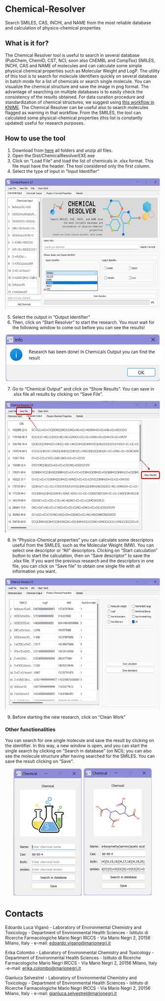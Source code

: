 # Chemical-Resolver
Search SMILES, CAS, INCHI, and NAME from the most reliable database and calculation of physico-chemical properties

## What is it for?
The Chemical Resolver tool is useful to search in several database (PubChem, ChemID, CST, NCI, soon also ChEMBL and CompTox) SMILES, INCHI, CAS and NAME of molecules and can calculate some simple physical chemical properties such as Molecular Weight and LogP. 
The utility of this tool is to search for molecule identifiers quickly on several database in batch mode for a list of chemicals or search single molecule. 
You can visualize the chemical structure and save the image in png format. 
The advantage of searching on multiple databases is to easily check the consistency of the results obtained. 
For data curation procedure and standardization of chemical structures, we suggest using [this workflow in KNIME](https://github.com/DGadaleta88/data_curation_workflow). The Chemical Resolver can be useful also to search molecules flagged as warning in that workflow.
From the SMILES, the tool can calculated some physical-chemical properties (this list is constantly updated) useful for research purposes.

## How to use the tool
1.	Download from [here](https://marionegri-my.sharepoint.com/:f:/g/personal/edoardo_vigano_marionegri_it/EqIQx_zL3gFMkFSc18cjKOIBy0SPYDs2z1yqRkgTELtkmg) all folders and unzip all files.
2.	Open the Dist/ChemicalResolverEXE.exe
3.	Click on “Load File” and load the list of chemicals in .xlsx format. This file must have the header. The tool considered only the first column.
4.	Select the type of input in “Input Identifier”

<p align="center">
  <img width="622" height="427" src="IMG_CR/Picture1b.png">
</p>

5.	Select the output in “Output Identifier”
6.	Then, click on “Start Resolver” to start the research. You must wait for the following window to come out before you can see the results!

<p align="center">
  <img width="501" height="152" src="IMG_CR/Picture2.png">
</p>

7.	Go to “Chemical Output” and click on “Show Results”. You can save in .xlsx file all results by clicking on “Save File”.
	
<p align="center">
  <img width="622" height="427" src="IMG_CR/Picture3.png">
</p>

8.	In “Physico-Chemical properties” you can calculate some descriptors useful from the SMILES, such as the Molecular Weight (MW). You can select one descriptor or “All” descriptors. Clicking on “Start calculation” button to start the calculation, then on “Save descriptor” to save the .xlsx file. If you want the previous research and the descriptors in one file, you can click on “Save file” to obtain one single file with all information you want.

<p align="center">
  <img width="622" height="427" src="IMG_CR/Picture5.png">
</p>

9.	Before starting the new research, click on “Clean Work”

### Other functionalities
You can search for one single molecule and save the result by clicking on the identifier. In this way, a new window is open, and you can start the single search by clicking on “Search in database” (on NCI); you can also see the molecule structure after having searched for the SMILES. You can save the result clicking on “Save”.

<p align="center">
  <img width="450" height="415" src="IMG_CR/Picture4.png">
</p>

# Contacts

Edoardo Luca Viganò - Laboratory of Environmental Chemistry and Toxicology - Department of Environmental Health Sciences - Istituto di Ricerche Farmacologiche Mario Negri IRCCS - Via Mario Negri 2, 20156 Milano, Italy - e-mail: edoardo.vigano@marionegri.it

Erika Colombo - Laboratory of Environmental Chemistry and Toxicology - Department of Environmental Health Sciences - Istituto di Ricerche Farmacologiche Mario Negri IRCCS - Via Mario Negri 2, 20156 Milano, Italy -e-mail: erika.colombo@marionegri.it

Gianluca Selvestrel - Laboratory of Environmental Chemistry and Toxicology - Department of Environmental Health Sciences - Istituto di Ricerche Farmacologiche Mario Negri IRCCS - Via Mario Negri 2, 20156 Milano, Italy - e-mail: gianluca.selvestrel@marionegri.it

